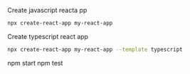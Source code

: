 
Create javascript reacta pp
```bash
npx create-react-app my-react-app
```

Create typescript react app
```bash
npx create-react-app my-react-app --template typescript
```

npm start
npm test
